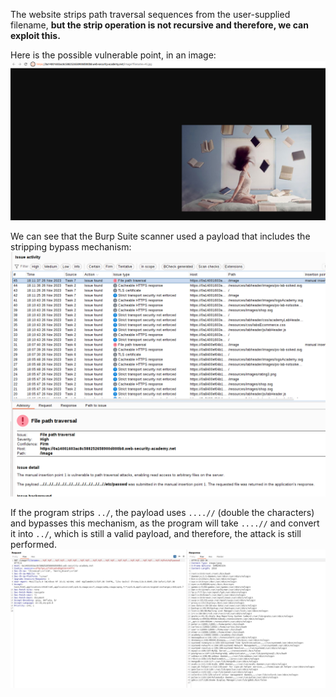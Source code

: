 The website strips path traversal sequences from the user-supplied filename, **but the strip operation is not recursive and therefore, we can exploit this.**

Here is the possible vulnerable point, in an image:
![](imgs/path_traversal_stripping_bypass.png)

We can see that the Burp Suite scanner used a payload that includes the stripping bypass mechanism:
![](imgs/path_traversal_stripping_bypass-1.png)

If the program strips `../`, the payload uses `....//` (double the characters) and bypasses this mechanism, as the program will take `....//` and convert it into `../`, which is still a valid payload, and therefore, the attack is still performed.
![](imgs/path_traversal_stripping_bypass-2.png)
